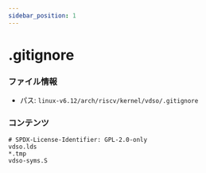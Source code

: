 ```yaml
---
sidebar_position: 1
---
```

# .gitignore

### ファイル情報

- パス: `linux-v6.12/arch/riscv/kernel/vdso/.gitignore`

### コンテンツ

```gitignore
# SPDX-License-Identifier: GPL-2.0-only
vdso.lds
*.tmp
vdso-syms.S

```
